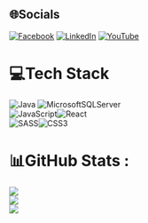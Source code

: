 
## 🌐Socials
[![Facebook](https://img.shields.io/badge/Facebook-%231877F2.svg?logo=Facebook&logoColor=white)](https://www.facebook.com/profile.php?id=100074634128272) 
[![LinkedIn](https://img.shields.io/badge/LinkedIn-%230077B5.svg?logo=linkedin&logoColor=white)](https://www.linkedin.com/in/phong-l%C3%AA-5778a329a/) 
[![YouTube](https://img.shields.io/badge/YouTube-%23FF0000.svg?logo=YouTube&logoColor=white)](https://www.youtube.com/channel/UCKl2wJwbJ7RTHcXFvPCo93w) 

# 💻Tech Stack
![Java](https://img.shields.io/badge/java-%23ED8B00.svg?style=for-the-badge&logo=java&logoColor=white)
![MicrosoftSQLServer](https://img.shields.io/badge/Microsoft%20SQL%20Sever-CC2927?style=for-the-badge&logo=microsoft%20sql%20server&logoColor=white) <br/>
![JavaScript](https://img.shields.io/badge/javascript-%23323330.svg?style=for-the-badge&logo=javascript&logoColor=%23F7DF1E)![React](https://img.shields.io/badge/react-%2320232a.svg?style=for-the-badge&logo=react&logoColor=%2361DAFB)  <br/>
![SASS](https://img.shields.io/badge/SASS-hotpink.svg?style=for-the-badge&logo=SASS&logoColor=white)![CSS3](https://img.shields.io/badge/css3-%231572B6.svg?style=for-the-badge&logo=css3&logoColor=white)
# 📊GitHub Stats :
![](https://github-readme-stats.vercel.app/api?username=LeTrungPhong&theme=tokyonight&hide_border=false&include_all_commits=true&count_private=true)<br/>
![](https://github-readme-streak-stats.herokuapp.com/?user=LeTrungPhong&theme=tokyonight&hide_border=false)<br/>
![](https://github-readme-stats.vercel.app/api/top-langs/?username=LeTrungPhong&theme=tokyonight&hide_border=false&include_all_commits=true&count_private=true&layout=compact)

